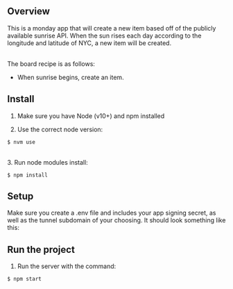 ## Overview

This is a monday app that will create a new item based off of the publicly available sunrise API. When the sun rises each day according to the longitude and latitude of NYC, a new item will be created. 

<br>The board recipe is as follows:

- When sunrise begins, create an item. 

## Install

1. Make sure you have Node (v10+) and npm installed

2. Use the correct node version:

```
$ nvm use
```

<br>
3. Run node modules install:

```
$ npm install
```

## Setup

Make sure you create a .env file and includes your app signing secret, as well as the tunnel subdomain of your choosing. It should look something like this: 


## Run the project

1. Run the server with the command:

```
$ npm start
```
